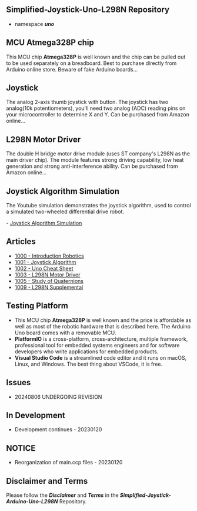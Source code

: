 ## Simplified-Joystick-Uno-L298N Repository
- namespace ***uno***

## MCU Atmega328P chip 
This MCU chip **Atmega328P** is well known and the chip can be pulled out to be used separately on a breadboard. Best to purchase directly from Arduino online store. Beware of fake Arduino boards...

## Joystick 
The analog 2-axis thumb joystick with button. The joystick has two analog(10k potentiometers), you'll need two analog (ADC) reading pins on your microcontroller to determine X and Y. Can be purchased from Amazon online...

## L298N Motor Driver
The double H bridge motor drive module (uses ST company's L298N as the main driver chip). The module features strong driving capability, low heat generation and strong anti-interference ability. Can be purchased from Amazon online...

## Joystick Algorithm Simulation
The Youtube simulation demonstrates the joystick algorithm, used to control a simulated two-wheeled differential drive robot. 

<p align="left";>
- <a href="https://www.youtube.com/watch?v=maIHbdbDBwo&t=2s" target="_blank">Joystick Algorithm Simulation</a>
</p>

## Articles
- [1000 - Introduction Robotics](https://drive.google.com/file/d/1Dmt-Lnc2KMzl4EjL4ihP7fVtk7ZHAiGV)
- [1001 - Joystick Algorithm](https://drive.google.com/file/d/1LDAdAhGVo9aw0Ri38oj3zWppfJkAZNR3)
- [1002 - Uno Cheat Sheet](https://drive.google.com/file/d/1ol310KDfcoGWQ2CjMeH3aOgvzGBN7_cK)
- [1003 - L298N Motor Driver]()
- [1005 - Study of Quaternions](https://drive.google.com/file/d/1xQS_DkKx-wXtF7fm8C6GPfF8NV9Qoxnr)
- [1009 - L298N Supplemental](https://drive.google.com/file/d/1j1SUviVEkjZ4uBvj6zoOgvXrrAmbtQUz)
## Testing Platform
- This MCU chip **Atmega328P** is well known and the price is affordable as well as most of the robotic hardware that is described here. The Arduino Uno board comes with a removable MCU.
- **PlatformIO** is a cross-platform, cross-architecture, multiple framework, professional tool for embedded systems engineers and for software developers who write applications for embedded products. 
- **Visual Studio Code** is a streamlined code editor and it runs on macOS, Linux, and Windows. The best thing about VSCode, it is free.

## Issues
- 20240806 UNDERGOING REVISION 

## In Development
- Development continues - 20230120

## NOTICE
- Reorganization of main.ccp files - 20230120

## Disclaimer and Terms
Please follow the ***Disclaimer*** and ***Terms*** in the ***Simplified-Joystick-Arduino-Uno-L298N*** Repository.
   
